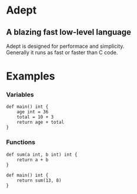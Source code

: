 # Adept
## A blazing fast low-level language
Adept is designed for performace and simplicity.<br/>
Generally it runs as fast or faster than C code.

# Examples

### Variables
```
def main() int {
    age int = 36
    total = 10 + 3
    return age + total
}
```

### Functions
```
def sum(a int, b int) int {
    return a + b
}

def main() int {
    return sum(13, 8)
}
```
